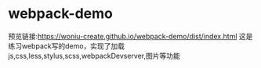 # webpack-demo
预览链接:https://woniu-create.github.io/webpack-demo/dist/index.html
这是练习webpack写的demo，实现了加载js,css,less,stylus,scss,webpackDevserver,图片等功能
